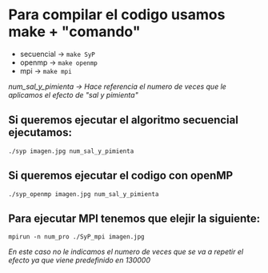# Para compilar el codigo usamos make + "comando"
- secuencial -> `make SyP`
- openmp -> `make openmp`
- mpi -> `make mpi`

*num_sal_y_pimienta -> Hace referencia el numero de veces que le aplicamos el efecto de "sal y pimienta"*

## Si queremos ejecutar el algoritmo secuencial ejecutamos:
`./syp imagen.jpg num_sal_y_pimienta`


## Si queremos ejecutar el codigo con openMP
`./syp_openmp imagen.jpg num_sal_y_pimienta`

## Para ejecutar MPI tenemos que elejir la siguiente:
` mpirun -n num_pro ./SyP_mpi imagen.jpg `

*En este caso no le indicamos el numero de veces que se va a repetir el efecto ya que viene predefinido en 130000*

